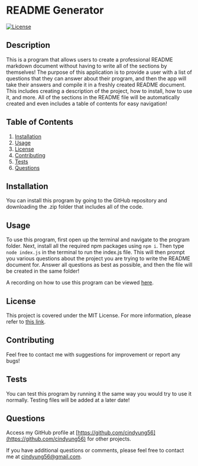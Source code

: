 
# README Generator

[![License](https://img.shields.io/badge/License-MIT-yellow.svg)](https://opensource.org/licenses/MIT)

## Description

This is a program that allows users to create a professional README markdown document without having to write all of the sections by themselves! The purpose of this application is to provide a user with a list of questions that they can answer about their program, and then the app will take their answers and compile it in a freshly created README document. This includes creating a description of the project, how to install, how to use it, and more. All of the sections in the README file will be automatically created and even includes a table of contents for easy navigation!

## Table of Contents
1. [Installation](#installation)
2. [Usage](#usage)
3. [License](#license)
4. [Contributing](#contributing)
5. [Tests](#tests)
6. [Questions](#questions)

## Installation

You can install this program by going to the GitHub repository and downloading the .zip folder that includes all of the code.

## Usage

To use this program, first open up the terminal and navigate to the program folder. Next, install all the required npm packages using ``npm i``. Then type ``node index.js`` in the terminal to run the index.js file. This will then prompt you various questions about the project you are trying to write the README document for. Answer all questions as best as possible, and then the file will be created in the same folder!

A recording on how to use this program can be viewed [here](https://drive.google.com/file/d/1-Jsls56gy2JDyu_798TX2MPRn2SWhNou/view?usp=sharing).

## License


This project is covered under the MIT License.
For more information, please refer to [this link](https://opensource.org/licenses/MIT).


## Contributing

Feel free to contact me with suggestions for improvement or report any bugs!

## Tests

You can test this program by running it the same way you would try to use it normally. Testing files will be added at a later date!

## Questions

Access my GitHub profile at [https://github.com/cindyung56](https://github.com/cindyung56) for other projects.

If you have additional questions or comments, please feel free to contact me at [cindyung56@gmail.com](mailto:cindyung56@gmail.com).

